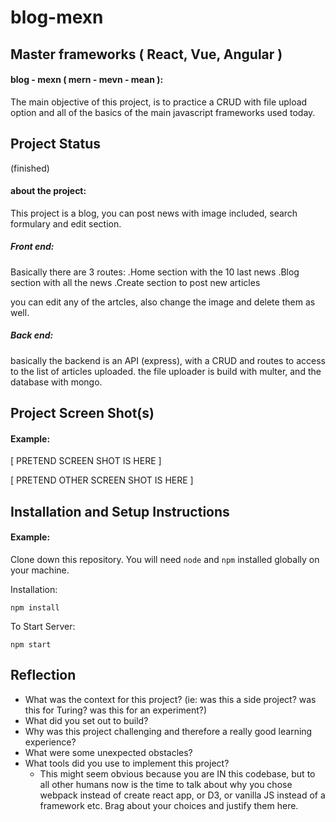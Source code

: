 # blog-mexn
## Master frameworks ( React, Vue, Angular )

#### blog - mexn ( mern - mevn - mean ):

 
The main objective of this project, is to practice a CRUD with file upload option and all of the basics of the main javascript frameworks used today.

## Project Status
(finished)

#### about the project:

This project is a blog, you can post news with image included, search formulary and edit section.

##### Front end:

Basically there are 3 routes:
.Home section with the 10 last news
.Blog section with all the news
.Create section to post new articles

you can edit any of the artcles, also change the image and delete them as well.

##### Back end:

basically the backend is an API (express), with a CRUD and routes to access to the list of articles uploaded.
the file uploader is build with multer, and the database with mongo.

## Project Screen Shot(s)

#### Example:   

[ PRETEND SCREEN SHOT IS HERE ]

[ PRETEND OTHER SCREEN SHOT IS HERE ]

## Installation and Setup Instructions

#### Example:  

Clone down this repository. You will need `node` and `npm` installed globally on your machine.  

Installation:

`npm install`  


To Start Server:

`npm start`  

## Reflection

  - What was the context for this project? (ie: was this a side project? was this for Turing? was this for an experiment?)
  - What did you set out to build?
  - Why was this project challenging and therefore a really good learning experience?
  - What were some unexpected obstacles?
  - What tools did you use to implement this project?
      - This might seem obvious because you are IN this codebase, but to all other humans now is the time to talk about why you chose webpack instead of create react app, or D3, or vanilla JS instead of a framework etc. Brag about your choices and justify them here.  


